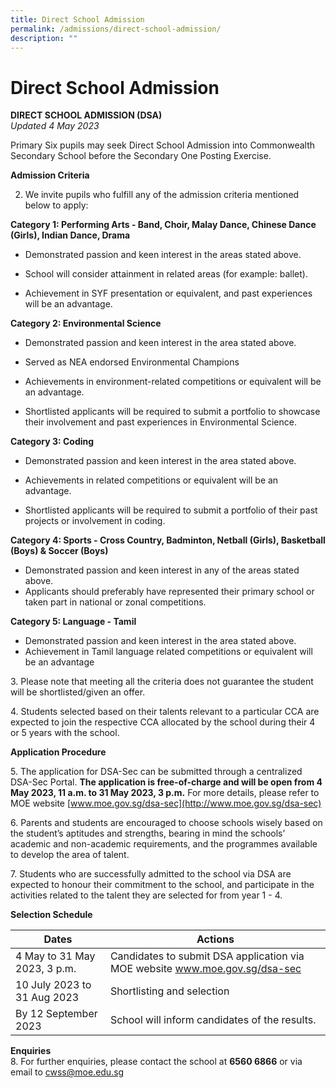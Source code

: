 ```yaml
---
title: Direct School Admission
permalink: /admissions/direct-school-admission/
description: ""
---
```

Direct School Admission
=======================

**DIRECT SCHOOL ADMISSION (DSA)**  
_Updated 4 May 2023_

  

Primary Six pupils may seek Direct School Admission into Commonwealth Secondary School before the Secondary One Posting Exercise.

  

**Admission Criteria**

2. We invite pupils who fulfill any of the admission criteria mentioned below to apply:

**Category 1: Performing Arts - Band, Choir, Malay Dance, Chinese Dance (Girls), Indian 
 Dance, Drama**

*   Demonstrated passion and keen interest in the areas stated above.  
    
*   School will consider attainment in related areas&nbsp;(for example: ballet).  
    
*   Achievement in SYF presentation or equivalent, and past experiences will be an advantage.  
    

  

**Category 2: Environmental Science**  

*   Demonstrated passion and keen interest in the area stated above.  
    
*   Served as NEA endorsed Environmental Champions&nbsp;
*   Achievements in environment-related competitions or equivalent will be an advantage.
*   Shortlisted applicants will be required to submit a portfolio to showcase their involvement and past experiences in Environmental Science.  
    

  

**Category 3: Coding**

*   Demonstrated passion and keen interest in the area stated above.
*   Achievements in related competitions or equivalent will be an advantage.  
    
*   Shortlisted applicants will be required to submit a portfolio of their past projects or involvement in coding.  
    

  

**Category 4: Sports - Cross Country, Badminton, Netball (Girls), Basketball (Boys) &amp; Soccer (Boys)**

*   Demonstrated passion and keen interest in any of the areas stated above.
*   Applicants should preferably have represented their primary school or taken part in national or zonal competitions.

  

**Category 5: Language - Tamil**  

*   Demonstrated passion and keen interest in the area stated above.
*   Achievement in Tamil language related competitions or equivalent will be an advantage

3\. Please note that meeting all the criteria does not guarantee the student will be shortlisted/given an offer.

  

4\. Students selected based on their talents relevant to a particular CCA are expected to join&nbsp;the respective CCA allocated by the school during their 4 or 5 years with the school.

  

**Application Procedure**  

5\. The application for DSA-Sec can be submitted through a centralized DSA-Sec Portal. **The application is free-of-charge and will be open from 4 May 2023, 11 a.m. to 31 May 2023, 3 p.m.** For more details, please refer to MOE website
[www.moe.gov.sg/dsa-sec](http://www.moe.gov.sg/dsa-sec)

6\.&nbsp;Parents and students are encouraged to choose schools wisely based on the student’s&nbsp;aptitudes and strengths, bearing in mind the schools’ academic and non-academic&nbsp;requirements, and the programmes available to develop the area of talent.

  

7\.&nbsp;Students who are successfully admitted to the school via DSA are expected to honour their&nbsp;commitment to the school, and participate in the activities related to the talent they are selected&nbsp;for from year 1 - 4.

**Selection Schedule**



| Dates | Actions |
| -------- | -------- |
| 4 May to 31 May 2023, 3 p.m.     | Candidates to submit DSA application via MOE website www.moe.gov.sg/dsa-sec     |
| 10 July 2023 to 31 Aug 2023     | Shortlisting and selection    |
| By 12 September 2023     | School will inform candidates of the results.    |

**Enquiries**<br>
8\. For further enquiries, please contact the school at&nbsp;**6560 6866**&nbsp;or via email to&nbsp;[cwss@moe.edu.sg](mailto:cwss@moe.edu.sg)